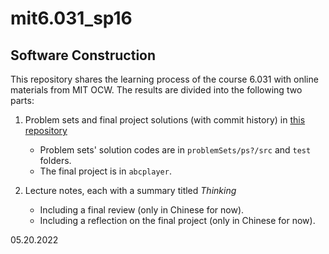 # mit6.031_sp16

## Software Construction

This repository shares the learning process of the course 6.031 with online materials from MIT OCW. The results are divided into the following two parts:

1. Problem sets and final project solutions (with commit history) in [this repository](https://github.com/splendidField/mit6.031_sp16_pset)

   - Problem sets' solution codes are in `problemSets/ps?/src` and `test` folders.
   - The final project is in `abcplayer`.
2. Lecture notes, each with a summary titled *Thinking*
   - Including a final review (only in Chinese for now).
   - Including a reflection on the final project (only in Chinese for now).

05.20.2022

